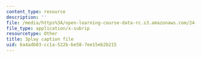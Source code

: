 ```yaml
---
content_type: resource
description: ''
file: /media/https%3A/open-learning-course-data-rc.s3.amazonaws.com/24-912-black-matters-introduction-to-black-studies-spring-2017/6a4adb03cc1a522bbe587ee15eb2b215_-SUNntP3dWo.vtt
file_type: application/x-subrip
resourcetype: Other
title: 3play caption file
uid: 6a4adb03-cc1a-522b-be58-7ee15eb2b215
---
```


